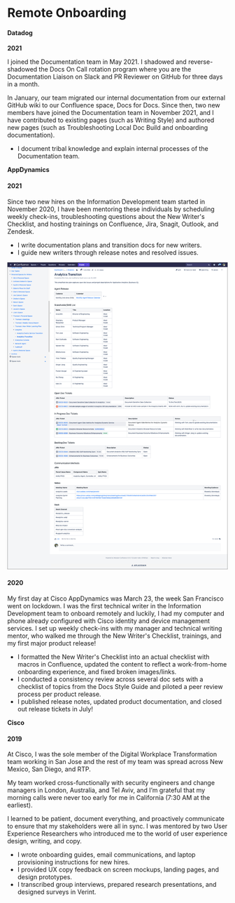 # Remote Onboarding

#### Datadog

**2021**

I joined the Documentation team in May 2021. I shadowed and reverse-shadowed the Docs On Call rotation program where you are the Documentation Liaison on Slack and PR Reviewer on GitHub for three days in a month. 

In January, our team migrated our internal documentation from our external GitHub wiki to our Confluence space, Docs for Docs. Since then, two new members have joined the Documentation team in November 2021, and I have contributed to existing pages \(such as Writing Style\) and authored new pages \(such as Troubleshooting Local Doc Build and onboarding documentation\). 

* I document tribal knowledge and explain internal processes of the Documentation team.

**AppDynamics**

#### 2021

Since two new hires on the Information Development team started in November 2020, I have been mentoring these individuals by scheduling weekly check-ins, troubleshooting questions about the New Writer's Checklist, and hosting trainings on Confluence, Jira, Snagit, Outlook, and Zendesk.

* I write documentation plans and transition docs for new writers.
* I guide new writers through release notes and resolved issues.

![Application Analytics Transition Plan](../.gitbook/assets/transition-plan-bordered.png)

#### 2020

My first day at Cisco AppDynamics was March 23, the week San Francisco went on lockdown. I was the first technical writer in the Information Development team to onboard remotely and luckily, I had my computer and phone already configured with Cisco identity and device management services. I set up weekly check-ins with my manager and technical writing mentor, who walked me through the New Writer's Checklist, trainings, and my first major product release!

* I formatted the New Writer's Checklist into an actual checklist with macros in Confluence, updated the content to reflect a work-from-home onboarding experience, and fixed broken images/links.
* I conducted a consistency review across several doc sets with a checklist of topics from the Docs Style Guide and piloted a peer review process per product release.
* I published release notes, updated product documentation, and closed out release tickets in July! 

**Cisco**

#### **2019**

At Cisco, I was the sole member of the Digital Workplace Transformation team working in San Jose and the rest of my team was spread across New Mexico, San Diego, and RTP. 

My team worked cross-functionally with security engineers and change managers in London, Australia, and Tel Aviv, and I’m grateful that my morning calls were never too early for me in California \(7:30 AM at the earliest\). 

I learned to be patient, document everything, and proactively communicate to ensure that my stakeholders were all in sync. I was mentored by two User Experience Researchers who introduced me to the world of user experience design, writing, and copy. 

* I wrote onboarding guides, email communications, and laptop provisioning instructions for new hires. 
* I provided UX copy feedback on screen mockups, landing pages, and design prototypes.
* I transcribed group interviews, prepared research presentations, and designed surveys in Verint.

